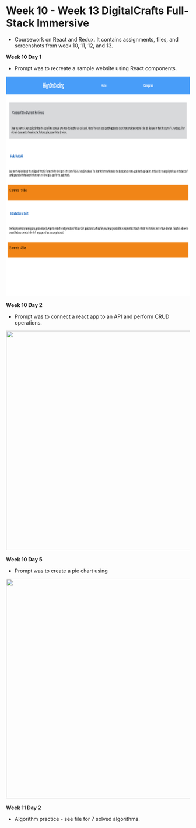 <h1>Week 10 - Week 13 DigitalCrafts Full-Stack Immersive</h1>

- Coursework on React and Redux. It contains assignments, files, and screenshots from week 10, 11, 12, and 13.

**Week 10 Day 1**

- Prompt was to recreate a sample website using React components.

<img src="screenshots/day1Desktop.png" width="900" height="600">

**Week 10 Day 2**

- Prompt was to connect a react app to an API and perform CRUD operations.

<img src="screenshots/day2Desktop.png" width="900" height="600">

**Week 10 Day 5**

- Prompt was to create a pie chart using 

<img src="screenshots/day5Desktop.png" width="900" height="600">

**Week 11 Day 2**

- Algorithm practice - see file for 7 solved algorithms.
